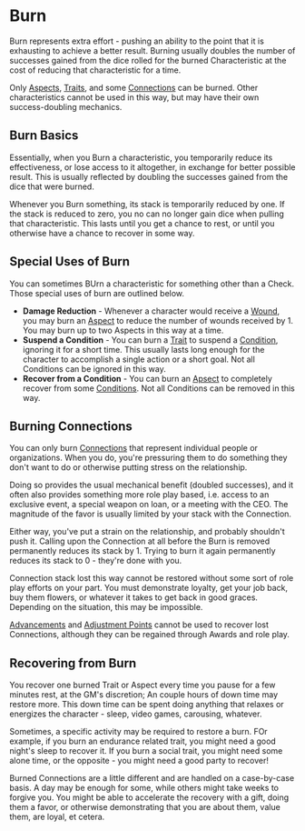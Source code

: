 # Burn

Burn represents extra effort - pushing an ability to the point that it is exhausting to achieve a better result. Burning usually doubles the number of successes gained from the dice rolled for the burned Characteristic at the cost of reducing that characteristic for a time. 

Only [Aspects](Aspects.md), [Traits](Traits.md), and some [Connections](Connections.md) can be burned. Other characteristics cannot be used in this way, but may have their own success-doubling mechanics.

## Burn Basics

Essentially, when you Burn a characteristic, you temporarily reduce its effectiveness, or lose access to it altogether, in exchange for better possible result. This is usually reflected by doubling the successes gained from the dice that were burned.

Whenever you Burn something, its stack is temporarily reduced by one. If the stack is reduced to zero, you no can no longer gain dice when pulling that characteristic. This lasts until you get a chance to rest, or until you otherwise have a chance to recover in some way.

## Special Uses of Burn

You can sometimes BUrn a characteristic for something other than a Check. Those special uses of burn are outlined below.

- **Damage Reduction** - Whenever a character would receive a [Wound](WoundThreshold.md), you may burn an [Aspect](Aspects.md) to reduce the number of wounds received by 1. You may burn up to two Aspects in this way at a time.
- **Suspend a Condition** - You can burn a [Trait](Traits.md) to suspend a [Condition](Conditions.md), ignoring it for a short time. This usually lasts long enough for the character to accomplish a single action or a short goal. Not all Conditions can be ignored in this way.
- **Recover from a Condition** - You can burn an [Apsect](Aspects.md) to completely recover from some [Conditions](Conditions.md). Not all Conditions can be removed in this way.

## Burning Connections

You can only burn [Connections](Connections.md) that represent individual people or organizations. When you do, you're pressuring them to do something they don't want to do or otherwise putting stress on the relationship.

Doing so provides the usual mechanical benefit (doubled successes), and it often also provides something more role play based, i.e. access to an exclusive event, a special weapon on loan, or a meeting with the CEO. The magnitude of the favor is usually limited by your stack with the Connection.

Either way, you've put a strain on the relationship, and probably shouldn't push it. Calling upon the Connection at all before the Burn is removed permanently reduces its stack by 1. Trying to burn it again permanently reduces its stack to 0 - they're done with you.

Connection stack lost this way cannot be restored without some sort of role play efforts on your part. You must demonstrate loyalty, get your job back, buy them flowers, or whatever it takes to get back in good graces. Depending on the situation, this may be impossible.

[Advancements](Advancement.md) and [Adjustment Points](AdjustmentPoints.md) cannot be used to recover lost Connections, although they can be regained through Awards and role play.

## Recovering from Burn

You recover one burned Trait or Aspect every time you pause for a few minutes rest, at the GM's discretion; An couple hours of down time may restore more. This down time can be spent doing anything that relaxes or energizes the character - sleep, video games, carousing, whatever.

Sometimes, a specific activity may be required to restore a burn. FOr example, if you burn an endurance related trait, you might need a good night's sleep to recover it. If you burn a social trait, you might need some alone time, or the opposite - you might need a good party to recover!

Burned Connections are a little different and are handled on a case-by-case basis. A day may be enough for some, while others might take weeks to forgive you. You might be able to accelerate the recovery with a gift, doing them a favor, or otherwise demonstrating that you are about them, value them, are loyal, et cetera.

